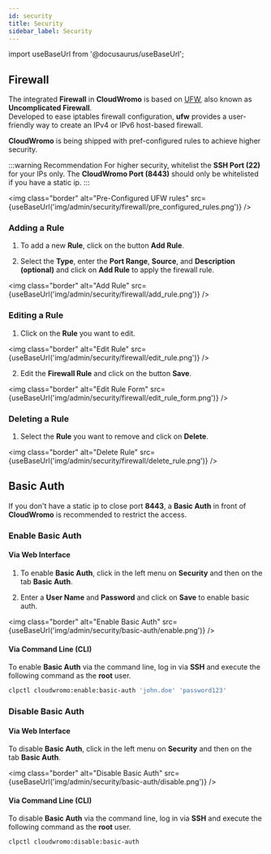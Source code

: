 ```yaml
---
id: security
title: Security
sidebar_label: Security
---
```


import useBaseUrl from '@docusaurus/useBaseUrl';

## Firewall

The integrated **Firewall** in **CloudWromo** is  based on [UFW](https://en.wikipedia.org/wiki/Uncomplicated_Firewall), also known as **Uncomplicated Firewall**. <br />
Developed to ease iptables firewall configuration, **ufw** provides a user-friendly way to create an IPv4 or IPv6 host-based firewall.

**CloudWromo** is being shipped with pref-configured rules to achieve higher security.

:::warning Recommendation
For higher security, whitelist the **SSH Port (22)** for your IPs only. The **CloudWromo Port (8443)** should only be whitelisted if you have a static ip. 
:::

<img class="border" alt="Pre-Configured UFW rules" src={useBaseUrl('img/admin/security/firewall/pre_configured_rules.png')} />

### Adding a Rule

1. To add a new **Rule**, click on the button **Add Rule**.

2. Select the **Type**, enter the **Port Range**, **Source**, and **Description (optional)** and click on **Add Rule** to apply the firewall rule.

<img class="border" alt="Add Rule" src={useBaseUrl('img/admin/security/firewall/add_rule.png')} />

### Editing a Rule

1. Click on the **Rule** you want to edit.

<img class="border" alt="Edit Rule" src={useBaseUrl('img/admin/security/firewall/edit_rule.png')} />

2. Edit the **Firewall Rule** and click on the button **Save**.

<img class="border" alt="Edit Rule Form" src={useBaseUrl('img/admin/security/firewall/edit_rule_form.png')} />

### Deleting a Rule

1. Select the **Rule** you want to remove and click on **Delete**.

<img class="border" alt="Delete Rule" src={useBaseUrl('img/admin/security/firewall/delete_rule.png')} />

## Basic Auth

If you don't have a static ip to close port **8443**, a **Basic Auth** in front of **CloudWromo** is recommended to restrict the access.

### Enable Basic Auth

#### Via Web Interface

1. To enable **Basic Auth**, click in the left menu on **Security** and then on the tab **Basic Auth**.

2. Enter a **User Name** and **Password** and click on **Save** to enable basic auth.

<img class="border" alt="Enable Basic Auth" src={useBaseUrl('img/admin/security/basic-auth/enable.png')} />

#### Via Command Line (CLI)

To enable **Basic Auth** via the command line, log in via **SSH** and execute the following command as the **root** user.

```bash
clpctl cloudwromo:enable:basic-auth 'john.doe' 'password123'
```

### Disable Basic Auth

#### Via Web Interface

To disable **Basic Auth**, click in the left menu on **Security** and then on the tab **Basic Auth**.

<img class="border" alt="Disable Basic Auth" src={useBaseUrl('img/admin/security/basic-auth/disable.png')} />

#### Via Command Line (CLI)

To disable **Basic Auth** via the command line, log in via **SSH** and execute the following command as the **root** user.

```bash
clpctl cloudwromo:disable:basic-auth
```